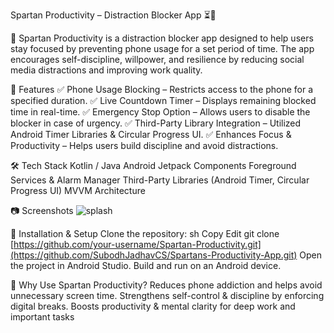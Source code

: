 Spartan Productivity – Distraction Blocker App ⏳📵

💪 Spartan Productivity is a distraction blocker app designed to help users stay focused by preventing phone usage for a set period of time. 
The app encourages self-discipline, willpower, and resilience by reducing social media distractions and improving work quality.



📌 Features
✅ Phone Usage Blocking – Restricts access to the phone for a specified duration.
✅ Live Countdown Timer – Displays remaining blocked time in real-time.
✅ Emergency Stop Option – Allows users to disable the blocker in case of urgency.
✅ Third-Party Library Integration – Utilized Android Timer Libraries & Circular Progress UI.
✅ Enhances Focus & Productivity – Helps users build discipline and avoid distractions.

🛠 Tech Stack
Kotlin / Java
Android Jetpack Components
Foreground Services & Alarm Manager
Third-Party Libraries (Android Timer, Circular Progress UI)
MVVM Architecture


📷 Screenshots
![splash](https://github.com/user-attachments/assets/8ba5ae5f-22df-4d7c-b410-7ecca64e7b1b)



🚀 Installation & Setup
Clone the repository:
sh
Copy
Edit
git clone [https://github.com/your-username/Spartan-Productivity.git](https://github.com/SubodhJadhavCS/Spartans-Productivity-App.git)
Open the project in Android Studio.
Build and run on an Android device.



🎯 Why Use Spartan Productivity?
Reduces phone addiction and helps avoid unnecessary screen time.
Strengthens self-control & discipline by enforcing digital breaks.
Boosts productivity & mental clarity for deep work and important tasks
